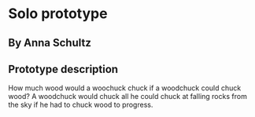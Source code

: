 # Solo prototype

## By Anna Schultz

## Prototype description
How much wood would a woochuck chuck if a woodchuck could chuck wood?
A woodchuck would chuck all he could chuck at falling rocks from the sky
if he had to chuck wood to progress.
